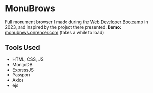 # MonuBrows

Full monument browser I made during the [Web Developer Bootcamp](https://www.udemy.com/course/the-web-developer-bootcamp/) in 2023, and inspired by the project there presented.
**Demo:** [monubrows.onrender.com](https://monubrows.onrender.com) (takes a while to load)

## Tools Used
- HTML, CSS, JS
- MongoDB
- ExpressJS
- Passport
- Axios
- ejs
